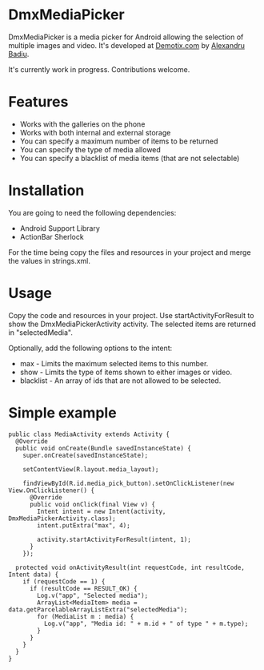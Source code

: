 DmxMediaPicker
==============

DmxMediaPicker is a media picker for Android allowing the selection of multiple images and video. It's developed at [Demotix.com](http://www.demotix.com/ "Demotix.com") by [Alexandru Badiu](http://ctrlz.ro).

It's currently work in progress. Contributions welcome.

Features
========

* Works with the galleries on the phone
* Works with both internal and external storage
* You can specify a maximum number of items to be returned
* You can specify the type of media allowed
* You can specify a blacklist of media items (that are not selectable)

Installation
============

You are going to need the following dependencies:

* Android Support Library
* ActionBar Sherlock

For the time being copy the files and resources in your project and merge the values in strings.xml.


Usage
=====

Copy the code and resources in your project. Use startActivityForResult to show the DmxMediaPickerActivity activity. The selected items are returned in "selectedMedia".

Optionally, add the following options to the intent:

* max - Limits the maximum selected items to this number.
* show - Limits the type of items shown to either images or video.
* blacklist - An array of ids that are not allowed to be selected.

Simple example
==============

    public class MediaActivity extends Activity {
      @Override
      public void onCreate(Bundle savedInstanceState) {
        super.onCreate(savedInstanceState);

        setContentView(R.layout.media_layout);    
      
        findViewById(R.id.media_pick_button).setOnClickListener(new View.OnClickListener() {
          @Override
          public void onClick(final View v) {
            Intent intent = new Intent(activity, DmxMediaPickerActivity.class);
            intent.putExtra("max", 4);

            activity.startActivityForResult(intent, 1);
          }
        });

      protected void onActivityResult(int requestCode, int resultCode, Intent data) {
        if (requestCode == 1) {
          if (resultCode == RESULT_OK) {
            Log.v("app", "Selected media");
            ArrayList<MediaItem> media = data.getParcelableArrayListExtra("selectedMedia");
            for (MediaList m : media) {
              Log.v("app", "Media id: " + m.id + " of type " + m.type);
            }
          }
        }
      }
    }
